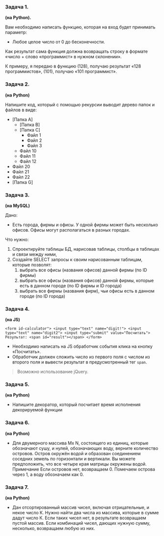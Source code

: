 ### Задача 1.
**(на Python).**

Вам необходимо написать функцию, которая на вход будет принимать параметр:
- Любое целое число от 0 до бесконечности.

Как результат сама функция должна возвращать строку в формате «число + слово «программист» в нужном склонении».

К примеру, я передаю в функцию (128), получаю результат «128 программистов», (101), получаю «101 программист».

### Задача 2. 
**(на Python)** 

Напишите код, который с помощью рекурсии выводит дерево папок и файлов в виде:
- [Папка А]
  - [Папка В]
  - [Папка С]
    - Файл 1
    - Файл 2
    - Файл 3
  - Файл 10
  - Файл 11
  - Файл 12
- Файл 20
- Файл 21
- Файл 22
- [Папка G]

### Задача 3. 
**(на MySQL)**

Дано:
- Есть города, фирмы и офисы. У одной фирмы может быть несколько офисов. Офисы могут располагаться в разных городах.

Что нужно:
1. Спроектируйте таблицы БД, нарисовав таблицы, столбцы в таблицах и связи между ними,
2. Создайте SELECT запросы к своим нарисованным таблицам, которые позволят:
   1. выбрать все офисы (названия офисов) данной фирмы (по ID фирмы)
   2. выбрать все офисы (названия офисов) данной фирмы, которые есть в данном городе (по ID фирмы и ID города)
   3. выбрать все фирмы (названия фирм), чьи офисы есть в данном городе (по ID города)

### Задача 4. 

**(на ЈЅ)**

`<form id-calculator">
<input type="text" name="digit!">
<input type="text" name="digit2">
<input type="submit" value="Посчитать"> Результат: <span id="result"></span> </form>`

- Необходимо написать на JS обработчик события клика на кнопку «Посчитать».
- Обработчик должен сложить число из первого поля с числом из второго поля и вывести результат в предусмотренный тег `span`.
>Возможно использование jQuery.

### Задача 5.
**(на Python)**
- Напишите декоратор, который посчитает время исполнения декорируемой функции 

### Задача 6.
**(на Python)**

- Для двумерного массива Мх N, состоящего из единиц, которые обозначают сушу, и нулей, обозначающих воду, верните количество островов.
Остров окружён водой и образован соединением соседних земель по горизонтали и вертикали. Вы можете предположить, что все четыре края матрицы окружены водой.
Примечание Если островов нет, возвращаем 0. Помечаем острова через 1, а воду обозначаем как 0.

### Задача 7.
**(на Python)**

- Дан отсортированный массив чисел, включая отрицательные, и некое число К. Нужно найти два числа из массива, 
которые в сумме дадут число К. Если таких чисел нет, в результате возвращаем пустой массив. Если комбинаций чисел, дающих нужную сумму, несколько, возвращаем любую из них.